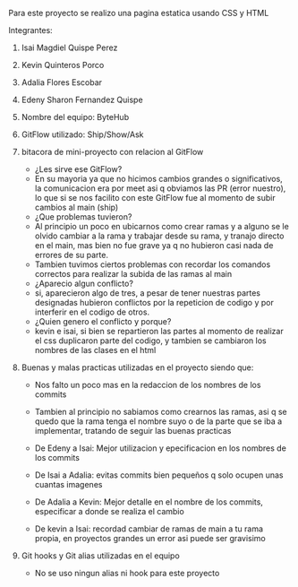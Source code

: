 Para este proyecto se realizo una pagina estatica usando CSS y HTML

Integrantes:
1. Isai Magdiel Quispe Perez
2. Kevin Quinteros Porco 
3. Adalia Flores Escobar
4. Edeny Sharon Fernandez Quispe
   
1. Nombre del equipo: ByteHub
2. GitFlow utilizado: Ship/Show/Ask 
3. bitacora de mini-proyecto con relacion al GitFlow
   - ¿Les sirve ese GitFlow?
   - En su mayoria ya que no hicimos cambios grandes o significativos, la comunicacion era por meet asi q obviamos las PR (error nuestro), lo que si se nos facilito con este GitFlow fue al momento de subir cambios al main (ship)
   - ¿Que problemas tuvieron?
   - Al principio un poco en ubicarnos como crear ramas y a alguno se le olvido cambiar a la rama y trabajar desde su rama, y tranajo directo en el main, mas bien no fue grave ya q no hubieron casi nada de errores de su parte.
   - Tambien tuvimos ciertos problemas con recordar los comandos correctos para realizar la subida de las ramas al main
   - ¿Aparecio algun conflicto?
   - si, aparecieron algo de tres, a pesar de tener nuestras partes designadas hubieron conflictos por la repeticion de codigo y por interferir en el codigo de otros.
   - ¿Quien genero el conflicto y porque?
   - kevin e isai, si bien se repartieron las partes al momento de realizar el css duplicaron parte del codigo, y tambien se cambiaron los nombres de las clases en el html
4. Buenas y malas practicas utilizadas en el proyecto siendo que:
   - Nos falto un poco mas en la redaccion de los nombres de los commits
   - Tambien al principio no sabiamos como crearnos las ramas, asi q se quedo que la rama tenga el nombre suyo o de la parte que se iba a implementar, tratando de seguir las buenas practicas
  
   - De Edeny a Isai: Mejor utilizacion y epecificacion en los nombres de los commits
   - De Isai a Adalia: evitas commits bien pequeños q solo ocupen unas cuantas imagenes
   - De Adalia a Kevin: Mejor detalle en el nombre de los commits, especificar a donde se realiza el cambio
   - De kevin a Isai: recordad cambiar de ramas de main a tu rama propia, en proyectos grandes un error asi puede ser gravisimo
 
6. Git hooks y Git alias utilizadas en el equipo
   - No se uso ningun alias ni hook para este proyecto
     

